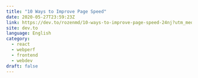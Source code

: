 ```yaml
---
title: "10 Ways to Improve Page Speed"
date: 2020-05-27T23:59:23Z
link: https://dev.to/rozenmd/10-ways-to-improve-page-speed-24nj?utm_medium=RSS&utm_source=news.12bit.vn
site: dev.to
language: English
category:
  - react
  - webperf
  - frontend
  - webdev
draft: false
---
```

